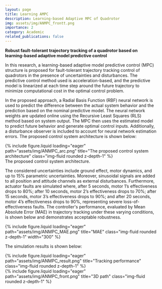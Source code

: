 ```yaml
---
layout: page
title: Learning AMPC 
description: Learning-based Adaptive MPC of Quadrotor
img: assets/img/ANMPC_frontt.png
importance: 2
category: Academic
related_publications: false
---
```


**Robust fault-tolerant trajectory tracking of a quadrotor based on learning-based adaptive model predictive control**

In this research, a learning-based adaptive model predictive control (MPC) structure is proposed for fault-tolerant trajectory tracking control of quadrotors in the presence of uncertainties and disturbances. The predictive control method used is acceleration-based, and the predictive model is linearized at each time step around the future trajectory to minimize computational cost in the optimal control problem.

In the proposed approach, a Radial Basis Function (RBF) neural network is used to predict the difference between the actual system behavior and the prediction based on the nominal predictive model. The neural network weights are updated online using the Recursive Least Squares (RLS) method based on system output. The MPC then uses the estimated model to predict future behavior and generate optimal control inputs. Additionally, a disturbance observer is included to account for neural network estimation errors. The proposed control system architecture is shown below:

<div class="row">
    <div class="col-sm mt-3 mt-md-0">
        {% include figure.liquid loading="eager" path="assets/img/ANMPC_arc.png" title="The proposed control system architecture" class="img-fluid rounded z-depth-1" %}
<div class="caption">
    The proposed control system architecture.
</div>

The considered uncertainties include ground effect, motor dynamics, and up to 15% parametric uncertainties. Moreover, sinusoidal signals are added to all position and attitude channels as external disturbances. Furthermore, actuator faults are simulated where, after 5 seconds, motor 1’s effectiveness drops to 80%; after 10 seconds, motor 2’s effectiveness drops to 70%; after 15 seconds, motor 3’s effectiveness drops to 90%; and after 20 seconds, motor 4’s effectiveness drops to 90%, representing severe loss-of-effectiveness faults.
The controller's performance, evaluated by Mean Absolute Error (MAE) in trajectory tracking under these varying conditions, is shown below and demonstrates acceptable robustness.

<div class="row">
    <div class="col-sm d-flex justify-content-center mt-3 mt-md-0">
        {% include figure.liquid loading="eager" path="assets/img/ANMPC_MAE.png" title="MAE" class="img-fluid rounded z-depth-1"  width="300" %}
</div>

The simulation results is shown below:

<div class="row">
    <div class="col-sm mt-3 mt-md-0">
        {% include figure.liquid loading="eager" path="assets/img/ANMPC_result.png" title="Tracking performance" class="img-fluid rounded z-depth-1" %}
    </div>
    <div class="col-sm mt-3 mt-md-0">
        {% include figure.liquid loading="eager" path="assets/img/ANMPC_front.png" title="3D path" class="img-fluid rounded z-depth-1" %}
    </div>
</div>
